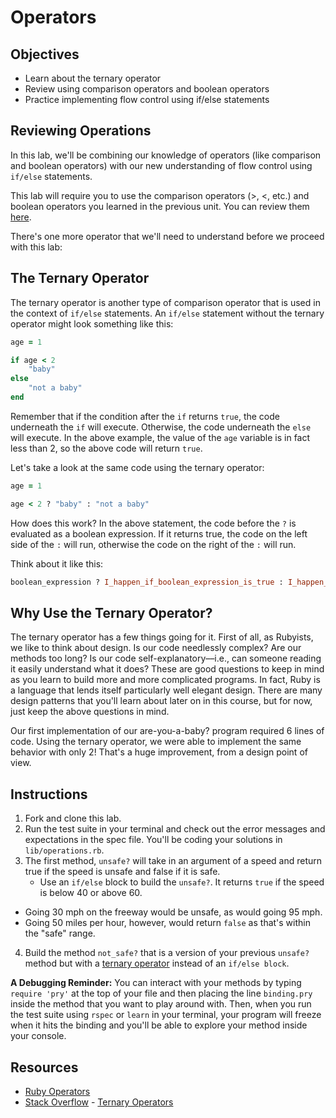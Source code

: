 # Operators

## Objectives

* Learn about the ternary operator
* Review using comparison operators and boolean operators
* Practice implementing flow control using if/else statements 


## Reviewing Operations

In this lab, we'll be combining our knowledge of operators (like comparison and boolean operators) with our new understanding of flow control using `if/else` statements. 

This lab will require you to use the comparison operators (>, <, etc.) and boolean operators you learned in the previous unit. You can review them [here](https://learn.co/tracks/web-development-with-ruby-on-rails/ruby/booleans-and-math/boolean-operators). 

There's one more operator that we'll need to understand before we proceed with this lab:

## The Ternary Operator

The ternary operator is another type of comparison operator that is used in the context of `if/else` statements. An `if/else` statement without the ternary operator might look something like this: 

```ruby
age = 1

if age < 2
	"baby"
else
	"not a baby"
end 
```

Remember that if the condition after the `if` returns `true`, the code underneath the `if` will execute. Otherwise, the code underneath the `else` will execute. In the above example, the value of the `age` variable is in fact less than 2, so the above code will return `true`. 

Let's take a look at the same code using the ternary operator: 

```ruby
age = 1

age < 2 ? "baby" : "not a baby"
```

How does this work? In the above statement, the code before the `?` is evaluated as a boolean expression. If it returns true, the code on the left side of the `:` will run, otherwise the code on the right of the `:` will run. 

Think about it like this: 

```ruby
boolean_expression ? I_happen_if_boolean_expression_is_true : I_happen_if_boolean_is_false
```
## Why Use the Ternary Operator?

The ternary operator has a few things going for it. First of all, as Rubyists, we like to think about design. Is our code needlessly complex? Are our methods too long? Is our code self-explanatory––i.e., can someone reading it easily understand what it does? These are good questions to keep in mind as you learn to build more and more complicated programs. In fact, Ruby is a language that lends itself particularly well elegant design. There are many design patterns that you'll learn about later on in this course, but for now, just keep the above questions in mind. 

Our first implementation of our are-you-a-baby? program required 6 lines of code. Using the ternary operator, we were able to implement the same behavior with only 2! That's a huge improvement, from a design point of view. 


## Instructions

1. Fork and clone this lab. 
2. Run the test suite in your terminal and check out the error messages and expectations in the spec file. You'll be coding your solutions in `lib/operations.rb`.
3. The first method, `unsafe?` will take in an argument of a speed and return true if the speed is unsafe and false if it is safe. 
	* Use an `if/else` block to build the `unsafe?`. It returns `true` if the speed is below 40 or above 60. 
  * Going 30 mph on the freeway would be unsafe, as would going 95 mph. 
  * Going 50 miles per hour, however, would return `false` as that's within the "safe" range.
4.  Build the method `not_safe?` that is a version of your previous `unsafe?` method but with a [ternary operator](http://www.codecademy.com/glossary/ruby/ternary-operator) instead of an `if/else block`.

**A Debugging Reminder:** You can interact with your methods by typing `require 'pry'` at the top of your file and then placing the line `binding.pry` inside the method that you want to play around with. Then, when you run the test suite using `rspec` or `learn` in your terminal, your program will freeze when it hits the binding and you'll be able to explore your method inside your console.

## Resources

* [Ruby Operators](http://www.techotopia.com/index.php/Ruby_Operators)
* [Stack Overflow](http://stackoverflow.com/) - [Ternary Operators](http://stackoverflow.com/a/4252945)
